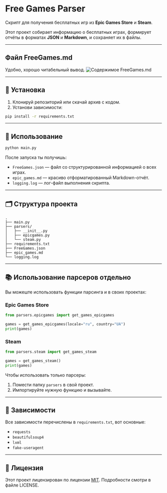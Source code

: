 # Free Games Parser

Скрипт для получения бесплатных игр из **Epic Games Store** и **Steam**.

Этот проект собирает информацию о бесплатных играх, формирует отчёты в форматах **JSON** и **Markdown**, и сохраняет их в файлы.

---

## Файл FreeGames.md

Удобно, хорошо читабельный вывод.
![Содержимое FreeGames.md]()

---

## 🔧 Установка

1. Клонируй репозиторий или скачай архив с кодом.
2. Установи зависимости:

```bash
pip install -r requirements.txt
```

---

## 🚀 Использование

```bash
python main.py
```

После запуска ты получишь:

- `FreeGames.json` — файл со структурированной информацией о всех играх.
- `epic_games.md` — красиво отформатированный Markdown-отчёт.
- `logging.log` — лог-файл выполнения скрипта.

---

## 🗂 Структура проекта

```
.
├── main.py
├── parsers/
│   ├── __init__.py
│   ├── epicgames.py
│   └── steam.py
├── requirements.txt
├── FreeGames.json
├── epic_games.md
└── logging.log
```

---

## 📚 Использование парсеров отдельно

Вы можеште использовать функции парсинга и в своих проектах:

### Epic Games Store

```python
from parsers.epicgames import get_games_epicgames

games = get_games_epicgames(locale="ru", country="UA")
print(games)
```

### Steam

```python
from parsers.steam import get_games_steam

games = get_games_steam()
print(games)
```

Чтобы использовать только парсеры:

1. Помести папку `parsers` в свой проект.
2. Импортируйте нужную функцию и вызывайте.

---

## 🧩 Зависимости

Все зависимости перечислены в `requirements.txt`, вот основные:

- `requests`
- `beautifulsoup4`
- `lxml`
- `fake-useragent`

---

## 📜 Лицензия

Этот проект лицензирован по лицензии [MIT](LICENSE). Подробности смотри в файле LICENSE.